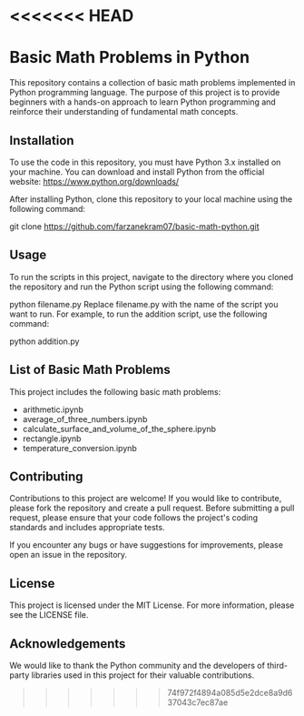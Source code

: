 <<<<<<< HEAD
=======
# Basic Math Problems in Python
This repository contains a collection of basic math problems implemented in Python programming language. The purpose of this project is to provide beginners with a hands-on approach to learn Python programming and reinforce their understanding of fundamental math concepts.

## Installation
To use the code in this repository, you must have Python 3.x installed on your machine. You can download and install Python from the official website: https://www.python.org/downloads/

After installing Python, clone this repository to your local machine using the following command:


git clone https://github.com/farzanekram07/basic-math-python.git

## Usage
To run the scripts in this project, navigate to the directory where you cloned the repository and run the Python script using the following command:

python filename.py
Replace filename.py with the name of the script you want to run. For example, to run the addition script, use the following command:

python addition.py

## List of Basic Math Problems
This project includes the following basic math problems:
- arithmetic.ipynb 
- average_of_three_numbers.ipynb 
- calculate_surface_and_volume_of_the_sphere.ipynb 
- rectangle.ipynb 
- temperature_conversion.ipynb 


## Contributing
Contributions to this project are welcome! If you would like to contribute, please fork the repository and create a pull request. Before submitting a pull request, please ensure that your code follows the project's coding standards and includes appropriate tests.

If you encounter any bugs or have suggestions for improvements, please open an issue in the repository.

## License
This project is licensed under the MIT License. For more information, please see the LICENSE file.

## Acknowledgements
We would like to thank the Python community and the developers of third-party libraries used in this project for their valuable contributions.
>>>>>>> 74f972f4894a085d5e2dce8a9d637043c7ec87ae
